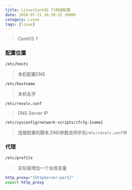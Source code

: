 ```yaml
---
title: Linux(CentOS 7)网络配置
date: 2016-07-21 16:20:15 +0800
category: Linux
tags: [linux]
---
```


> CentOS 7

### 配置位置

`/etc/hosts`

> 本机配置DNS

`/etc/hostname`

> 本机名字

`/etc/resolv.conf`

> DNS Server IP

`/etc/sysconfig/network-scripts/ifcfg-{name}`

> 连接配置的脚本,DNS参数会同步到`/etc/resolv.conf`中

### 代理

`/etc/profile`

> 实际是增加一个全局变量

```bash
http_proxy="{httpServer:port}"
export http_proxy
```
